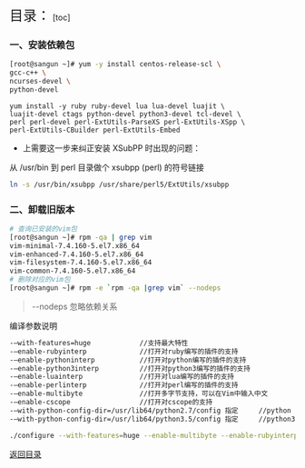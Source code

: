 <span id ="jump"><font size=5>目录：</font></span>
[toc]

### 一、安装依赖包

```bash
[root@sangun ~]# yum -y install centos-release-scl \
gcc-c++ \
ncurses-devel \
python-devel
```

```bssh
yum install -y ruby ruby-devel lua lua-devel luajit \
luajit-devel ctags python-devel python3-devel tcl-devel \
perl perl-devel perl-ExtUtils-ParseXS perl-ExtUtils-XSpp \
perl-ExtUtils-CBuilder perl-ExtUtils-Embed
```

- 上需要这一步来纠正安装 XSubPP 时出现的问题：

从 /usr/bin 到 perl 目录做个 xsubpp (perl) 的符号链接

```bash
ln -s /usr/bin/xsubpp /usr/share/perl5/ExtUtils/xsubpp
```

### 二、卸载旧版本

```bash
# 查询已安装的vim包
[root@sangun ~]# rpm -qa | grep vim
vim-minimal-7.4.160-5.el7.x86_64
vim-enhanced-7.4.160-5.el7.x86_64
vim-filesystem-7.4.160-5.el7.x86_64
vim-common-7.4.160-5.el7.x86_64
# 删除对应的vim包
[root@sangun ~]# rpm -e `rpm -qa |grep vim` --nodeps
``` 

>--nodeps 忽略依赖关系

编译参数说明

```bash
-–with-features=huge			//支持最大特性
-–enable-rubyinterp				//打开对ruby编写的插件的支持
-–enable-pythoninterp			//打开对python编写的插件的支持
-–enable-python3interp			//打开对python3编写的插件的支持
-–enable-luainterp				//打开对lua编写的插件的支持
-–enable-perlinterp				//打开对perl编写的插件的支持
-–enable-multibyte				//打开多字节支持，可以在Vim中输入中文
-–enable-cscope				    //打开对cscope的支持
-–with-python-config-dir=/usr/lib64/python2.7/config 指定		//python 路径
-–with-python-config-dir=/usr/lib64/python3.5/config 指定		//python3路径
```

```bash
./configure --with-features=huge --enable-multibyte --enable-rubyinterp=yes --enable-python3interp=yes --with-python3-config-dir=/usr/local/python3.5.1/lib/python3.5/config-3.5m --enable-perlinterp=yes --enable-luainterp=yes --enable-gui=gtk2 --enable-cscope --prefix=/usr/local/vim81
```

<a href="#jump" target="_self">返回目录</a>
